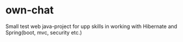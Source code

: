 # own-chat
Small test web java-project for upp skills in working with Hibernate and Spring(boot, mvc, security etc.)
